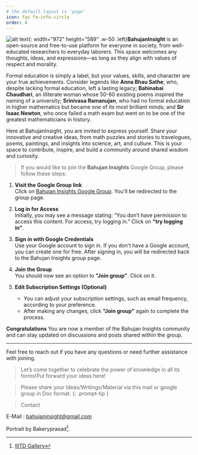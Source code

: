 ```yaml
---
# the default layout is 'page'
icon: fas fa-info-circle
order: 4
---
```


![alt text](/_posts/sid.jpg){: width="972" height="589" .w-50 .left}**BahujanInsight** is an open-source and free-to-use platform for everyone in society, from well-educated researchers to everyday laborers. This space welcomes any thoughts, ideas, and expressions—as long as they align with values of respect and morality. 

Formal education is simply a label, but your values, skills, and character are your true achievements. Consider legends like **Anna Bhau Sathe**, who, despite lacking formal education, left a lasting legacy; **Bahinabai Chaudhari**, an illiterate woman whose 50-60 existing poems inspired the naming of a university; **Srinivasa Ramanujan**, who had no formal education in higher mathematics but became one of its most brilliant minds; and **Sir Isaac Newton**, who once failed a math exam but went on to be one of the greatest mathematicians in history. 

Here at BahujanInsight, you are invited to express yourself. Share your innovative and creative ideas, from math puzzles and stories to travelogues, poems, paintings, and insights into science, art, and culture. This is your space to contribute, inspire, and build a community around shared wisdom and curiosity.


>If you would like to join the **Bahujan Insights** Google Group, please follow these steps:

1. **Visit the Google Group link**  
   Click on [Bahujan Insights Google Group](https://groups.google.com/g/bahujaninsights). You’ll be redirected to the group page.

2. **Log in for Access**  
  Initially, you may see a message stating: “You don’t have permission to access this content. For access, try logging in.” Click on **"try logging in"**.

3. **Sign in with Google Credentials**  
    Use your Google account to sign in. If you don’t have a Google account, you can create one for free.
 After signing in, you will be redirected back to the Bahujan Insights group page.

4. **Join the Group**  
  You should now see an option to **"Join group"**. Click on it.

5. **Edit Subscription Settings (Optional)**  
   - You can adjust your subscription settings, such as email frequency, according to your preference.
   - After making any changes, click **"Join group"** again to complete the process.

**Congratulations** You are now a member of the Bahujan Insights community and can stay updated on discussions and posts shared within the group.

--- 

Feel free to reach out if you have any questions or need further assistance with joining.

>Let’s come together to celebrate the power of knowledge in all its forms!Put forward your ideas here!

<!-- markdownlint-capture -->
<!-- markdownlint-disable -->

 > Please share your Ideas/Writings/Material via this mail or google group in Doc format.
{: .prompt-tip }

<!-- markdownlint-restore -->

> Contact 

E-Mail : bahujaninsight@gmail.com

Portrait by Bakeryprasad[^footnote].

[^footnote]: [IIITD Gallery](https://iiitd.ac.in/gallery/ddc22.html)
